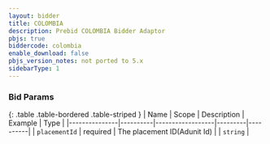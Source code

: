 ```yaml
---
layout: bidder
title: COLOMBIA
description: Prebid COLOMBIA Bidder Adaptor
pbjs: true
biddercode: colombia
enable_download: false
pbjs_version_notes: not ported to 5.x
sidebarType: 1
---
```



### Bid Params

{: .table .table-bordered .table-striped }
| Name          | Scope    | Description      | Example | Type     |
|---------------|----------|------------------|---------|----------|
| `placementId` | required | The placement ID(Adunit Id) |         | `string` |
